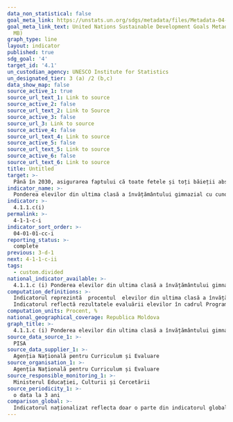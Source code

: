 ```yaml
---
data_non_statistical: false
goal_meta_link: https://unstats.un.org/sdgs/metadata/files/Metadata-04-01-01.pdf
goal_meta_link_text: United Nations Sustainable Development Goals Metadata (PDF 4.0
  MB)
graph_type: line
layout: indicator
published: true
sdg_goal: '4'
target_id: '4.1'
un_custodian_agency: UNESCO Institute for Statistics
un_designated_tier: 3 (a) /2 (b,c)
data_show_map: false
source_active_1: true
source_url_text_1: Link to source
source_active_2: false
source_url_text_2: Link to Source
source_active_3: false
source_url_3: Link to source
source_active_4: false
source_url_text_4: Link to source
source_active_5: false
source_url_text_5: Link to source
source_active_6: false
source_url_text_6: Link to source
title: Untitled
target: >-
  Până în 2030, asigurarea faptului că toate fetele și toți băieții absolvă învățământul primar și secundar gratuit, echitabil și calitativ, care să conducă la rezultate relevante și eficiente pe planul învățării
indicator_name: >-
  Ponderea elevilor din ultima clasă a învățământului gimnazial cu cunoștințe minime în domeniul citirii/lecturii
indicator: >-
  4.1.1.c(i)
permalink: >-
  4-1-1-c-i
indicator_sort_order: >-
  04-01-01-cc-i
reporting_status: >-
  complete
previous: 3-d-1
next: 4-1-1-c-ii
tags:
  - custom.divided
national_indicator_available: >-
  4.1.1.c (i) Ponderea elevilor din ultima clasă a învățământului gimnazial cu cunoștințe minime în domeniul citirii/lecturii
computation_definitions: >-
  Indicatorul reprezintă  procentul  elevilor din ultima clasă a învățământului gimnazial care depășește un nivel predeterminat de competență (prestabilit conform metodologiei PISA) într-un anumit subiect.<br> 
  Indicatorul reflectă rezultatele evaluării elevilor în cadrul Programului de evaluare internațională a elevilor OECD (PISA), care se desfășoară o dată la 3 ani.
computation_units: Procent, %
national_geographical_coverage: Republica Moldova
graph_title: >-
  4.1.1.c (i) Ponderea elevilor din ultima clasă a învățământului gimnazial cu cunoștințe minime în domeniul citirii/lecturii
source_data_source_1: >-
  PISA
source_data_supplier_1: >-
  Agenția Națională pentru Curriculum și Evaluare
source_organisation_1: >-
  Agenția Națională pentru Curriculum și Evaluare
source_responsible_monitoring_1: >-
  Ministerul Educației, Culturii și Cercetării
source_periodicity_1: >-
  o data la 3 ani
comparison_global: >-
  Indicatorul naționalizat reflecta doar o parte din indicatorul global, acea care se refera la învățământul gimnazial, nu si învățământul primar.
---
```

